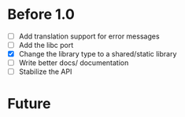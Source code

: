 # Before 1.0
- [ ] Add translation support for error messages
- [ ] Add the libc port
- [X] Change the library type to a shared/static library
- [ ] Write better docs/ documentation
- [ ] Stabilize the API

# Future
